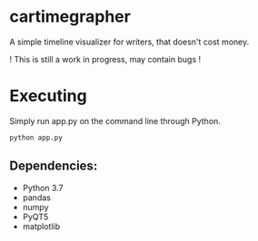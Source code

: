 # cartimegrapher
A simple timeline visualizer for writers, that doesn't cost money.

! This is still a work in progress, may contain bugs !

# Executing
Simply run app.py on the command line through Python.<br />

```bash
python app.py
```

## Dependencies:
- Python 3.7
- pandas
- numpy
- PyQT5
- matplotlib
